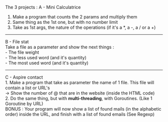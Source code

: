 The 3 projects :
A - Mini Calculatrice
1. Make a program that counts the 2 params and multiply them
2. Same thing as the 1st one, but with no number limit
3. Take as 1st args, the nature of the operations (if it's a *, a -, a / or a +)
<hr>
B - File stat<br>
Take a file as a parameter and show the next things :<br>
- The file weight<br>
- The less used word (and it's quantity)<br>
- The most used word (and it's quantity)<br>
<hr>
C - Aspire contact<br>
1. Make a program that take as parameter the name of 1 file. This file will contain a list or URL's<br>
    -> Show the number of @ that are in the website (inside the HTML code)<br>
2. Do the same thing, but with <strong>multi-threading</strong>, with Goroutines. (Like 1 Goroutine by URL)<br>
BONUS : Your program will now show a list of found mails (in the alphabetic order) inside the URL, and finish with a list of found emails (See Regexp)<br>
